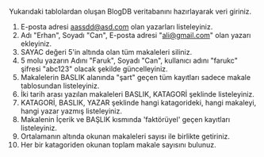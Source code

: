 

Yukarıdaki tablolardan oluşan BlogDB veritabanını hazırlayarak veri giriniz.

1. E-posta adresi aassdd@asd.com olan yazarları listeleyiniz.
2. Adı "Erhan", Soyadı "Can", E-posta adresi "ali@gmail.com" olan yazarı ekleyiniz.
3. SAYAC değeri 5'in altında olan tüm makaleleri siliniz.
4. 5 molu yazarın Adını "Faruk", Soyadı "Can", kullanıcı adını "farukc" şifresi "abc123" olacak şekilde güncelleyiniz.
5. Makalelerin BASLIK alanında "şart" geçen tüm kayıtları sadece makale tablosundan listeleyiniz.
6. İki tarih arası yazılan makaleleri BASLIK, KATAGORİ şeklinde listeleyiniz.
7. KATAGORİ, BASLIK, YAZAR şeklinde hangi katagorideki, hangi makaleyi, hangi yazar yazmış listeleyiniz.
8. Makalenin İçerik ve BAŞLIK  kısmında 'faktörüyel' geçen kayıtları listeleyiniz.
9. Ortalamanın altında okunan makaleleri sayısı ile birlikte getiriniz.
10. Her bir katagoriden okunan toplam makale sayısını bulunuz.